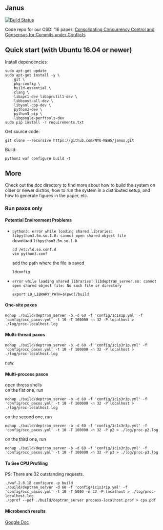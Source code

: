 
## Janus 
[![Build Status](https://travis-ci.org/NYU-NEWS/janus.svg?branch=master)](https://travis-ci.org/NYU-NEWS/janus)

Code repo for our OSDI '16 paper:
[Consolidating Concurrency Control and Consensus for Commits under Conflicts](http://mpaxos.com/pub/janus-osdi16.pdf)


## Quick start (with Ubuntu 16.04 or newer)

Install dependencies:

```
sudo apt-get update
sudo apt-get install -y \
    git \
    pkg-config \
    build-essential \
    clang \
    libapr1-dev libaprutil1-dev \
    libboost-all-dev \
    libyaml-cpp-dev \
    python3-dev \
    python3-pip \
    libgoogle-perftools-dev
sudo pip install -r requirements.txt
```

Get source code:
```
git clone --recursive https://github.com/NYU-NEWS/janus.git
```

Build:

```
python3 waf configure build -t

```

## More
Check out the doc directory to find more about how to build the system on older or newer distros, how to run the system in a distributed setup, and how to generate figures in the paper, etc.
<!-- 
## Do some actual good
For every star collected on this project, I will make a $25 charity loan via [Kiva] (https://www.kiva.org/invitedby/gzcdm3147?utm_campaign=permurl-share-invite-normal&utm_medium=referral&utm_content=gzcdm3147&utm_source=mpaxos.com).
-->

### Run paxos only

#### Potential Environment Problems

* `python3: error while loading shared libraries: libpython3.5m.so.1.0: cannot open shared object file`  
    download `libpython3.5m.so.1.0`  
    ```
    cd /etc/ld.so.conf.d
    vim python3.conf
    ```
    add the path where the file is saved  
    ```
    ldconfig
    ```
* `error while loading shared libraries: libdeptran_server.so: cannot open shared object file: No such file or directory`
    ```
    export LD_LIBRARY_PATH=$(pwd)/build
    ```

#### One-site paxos
```
nohup ./build/deptran_server -b -d 60 -f 'config/1c1s1p.yml' -f 'config/occ_paxos.yml' -t 10 -T 100000 -n 32 -P localhost > ./log/proc-localhost.log
```

#### Multi-thread paxos
```
nohup ./build/deptran_server -b -d 60 -f 'config/1c1s3r1p.yml' -f 'config/occ_paxos.yml' -t 10 -T 100000 -n 32 -P localhost > ./log/proc-localhost.log
```

[new]()  
#### Multi-process paxos  
open thress shells  
on the fist one, run  
```
nohup ./build/deptran_server -b -d 60 -f 'config/1c1s3r3p.yml' -f 'config/occ_paxos.yml' -t 10 -T 100000 -n 32 -P localhost > ./log/proc-localhost.log
```
on the second one, run
```
nohup ./build/deptran_server -b -d 60 -f 'config/1c1s3r3p.yml' -f 'config/occ_paxos.yml' -t 10 -T 100000 -n 32 -P p2 > ./log/proc-p2.log
```

on the third one, run
```
nohup ./build/deptran_server -b -d 60 -f 'config/1c1s3r3p.yml' -f 'config/occ_paxos.yml' -t 10 -T 100000 -n 32 -P p3 > ./log/proc-p3.log
```

#### To See CPU Profiling

PS: There are 32 outstanding requests.

```
./waf-2.0.18 configure -p build
./build/deptran_server -d 60 -f 'config/1c1s3r1p.yml' -f 'config/occ_paxos.yml' -t 10 -T 5000 -n 32 -P localhost > ./log/proc-localhost.log
./pprof --pdf ./build/deptran_server process-localhost.prof > cpu.pdf
```

#### Microbench results

[Google Doc](https://docs.google.com/spreadsheets/d/1ANy2o1RQbw_gjPG1W3pTD3niqLZ8BfI8AwgxFGFBrO8/edit?usp=sharing)
